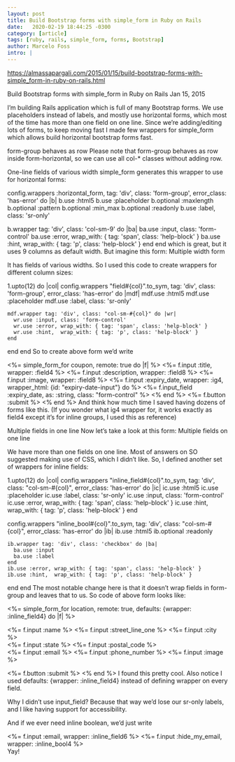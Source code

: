 ```yaml
---
layout: post
title: Build Bootstrap forms with simple_form in Ruby on Rails
date:   2020-02-19 18:44:25 -0300
category: [article]
tags: [ruby, rails, simple_form, forms, Bootstrap]
author: Marcelo Foss
intro: |
---
```



https://almassapargali.com/2015/01/15/build-bootstrap-forms-with-simple_form-in-ruby-on-rails.html

Build Bootstrap forms with simple_form in Ruby on Rails
Jan 15, 2015

I’m building Rails application which is full of many Bootstrap forms. We use placeholders instead of labels, and mostly use horizontal forms, which most of the time has more than one field on one line. Since we’re adding/editing lots of forms, to keep moving fast I made few wrappers for simple_form which allows build horizontal bootstrap forms fast.

form-group behaves as row
Please note that form-group behaves as row inside form-horizontal, so we can use all col-* classes without adding row.

One-line fields of various width
simple_form generates this wrapper to use for horizontal forms:

config.wrappers :horizontal_form, tag: 'div', class: 'form-group', error_class: 'has-error' do |b|
  b.use :html5
  b.use :placeholder
  b.optional :maxlength
  b.optional :pattern
  b.optional :min_max
  b.optional :readonly
  b.use :label, class: 'sr-only'

  b.wrapper tag: 'div', class: 'col-sm-9' do |ba|
    ba.use :input, class: 'form-control'
    ba.use :error, wrap_with: { tag: 'span', class: 'help-block' }
    ba.use :hint,  wrap_with: { tag: 'p', class: 'help-block' }
  end
end
which is great, but it uses 9 columns as default width. But imagine this form: Multiple width form

It has fields of various widths. So I used this code to create wrappers for different column sizes:

1.upto(12) do |col|
  config.wrappers "field#{col}".to_sym, tag: 'div', class: 'form-group', error_class: 'has-error' do |mdf|
    mdf.use :html5
    mdf.use :placeholder
    mdf.use :label, class: 'sr-only'

    mdf.wrapper tag: 'div', class: "col-sm-#{col}" do |wr|
      wr.use :input, class: 'form-control'
      wr.use :error, wrap_with: { tag: 'span', class: 'help-block' }
      wr.use :hint,  wrap_with: { tag: 'p', class: 'help-block' }
    end
  end
end
So to create above form we’d write

<%= simple_form_for coupon, remote: true do |f| %>
  <%= f.input :title, wrapper: :field4 %>
  <%= f.input :description, wrapper: :field8 %>
  <%= f.input :image, wrapper: :field8 %>
  <%= f.input :expiry_date, wrapper: :ig4, wrapper_html: {id: "expiry-date-input"} do %>
    <%= f.input_field :expiry_date, as: :string, class: "form-control" %>
    <span class="input-group-addon"><i class="fa fa-calendar"></i></span>
  <% end %>
  <%= f.button :submit %>
<% end %>
And think how much time I saved having dozens of forms like this. (If you wonder what ig4 wrapper for, it works exactly as field4 except it’s for inline groups, I used this as reference)

Multiple fields in one line
Now let’s take a look at this form: Multiple fields on one line

We have more than one fields on one line. Most of answers on SO suggested making use of CSS, which I didn’t like. So, I defined another set of wrappers for inline fields:

1.upto(12) do |col|
  config.wrappers "inline_field#{col}".to_sym, tag: 'div', class: "col-sm-#{col}", error_class: 'has-error' do |ic|
    ic.use :html5
    ic.use :placeholder
    ic.use :label, class: 'sr-only'
    ic.use :input, class: 'form-control'
    ic.use :error, wrap_with: { tag: 'span', class: 'help-block' }
    ic.use :hint,  wrap_with: { tag: 'p', class: 'help-block' }
  end

  config.wrappers "inline_bool#{col}".to_sym, tag: 'div', class: "col-sm-#{col}", error_class: 'has-error' do |ib|
    ib.use :html5
    ib.optional :readonly

    ib.wrapper tag: 'div', class: 'checkbox' do |ba|
      ba.use :input
      ba.use :label
    end
    ib.use :error, wrap_with: { tag: 'span', class: 'help-block' }
    ib.use :hint,  wrap_with: { tag: 'p', class: 'help-block' }
  end
end
The most notable change here is that it doesn’t wrap fields in form-group and leaves that to us. So code of above form looks like:

<%= simple_form_for location, remote: true, defaults: {wrapper: :inline_field4} do |f| %>
  <div class="form-group">
    <%= f.input :name %>
    <%= f.input :street_line_one %>
    <%= f.input :city %>
  </div>
  <div class="form-group">
    <%= f.input :state %>
    <%= f.input :postal_code %>
  </div>
  <div class="form-group">
    <%= f.input :email %>
    <%= f.input :phone_number %>
    <%= f.input :image %>
  </div>

  <%= f.button :submit %>
<% end %>
I found this pretty cool. Also notice I used defaults: {wrapper: :inline_field4} instead of defining wrapper on every field.

Why I didn’t use input_field? Because that way we’d lose our sr-only labels, and I like having support for accessibility.

And if we ever need inline boolean, we’d just write

<div class="form-group">
  <%= f.input :email, wrapper: :inline_field6 %>
  <%= f.input :hide_my_email, wrapper: :inline_bool4 %>
</div>
Yay!
